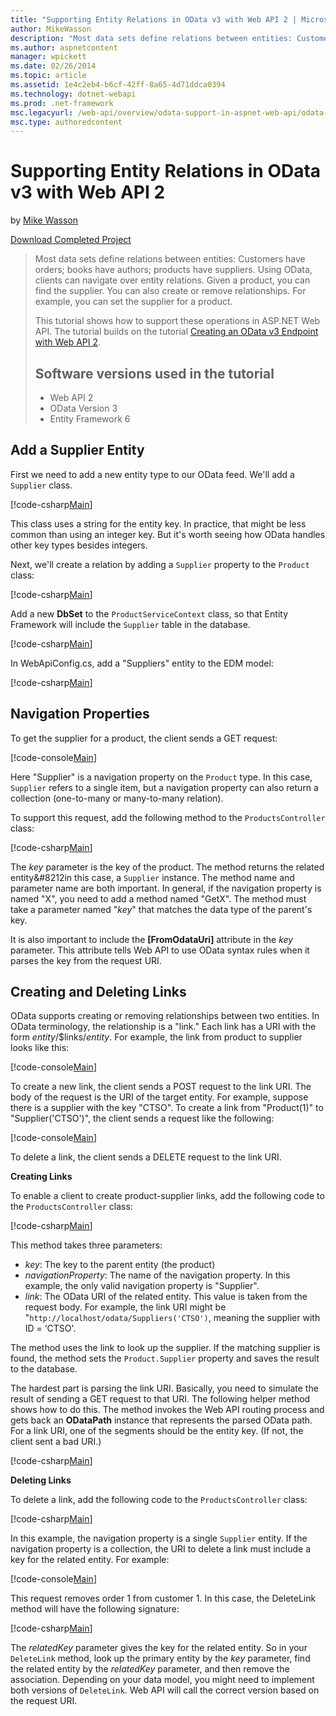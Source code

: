 ```yaml
---
title: "Supporting Entity Relations in OData v3 with Web API 2 | Microsoft Docs"
author: MikeWasson
description: "Most data sets define relations between entities: Customers have orders; books have authors; products have suppliers. Using OData, clients can navigate over..."
ms.author: aspnetcontent
manager: wpickett
ms.date: 02/26/2014
ms.topic: article
ms.assetid: 1e4c2eb4-b6cf-42ff-8a65-4d71ddca0394
ms.technology: dotnet-webapi
ms.prod: .net-framework
msc.legacyurl: /web-api/overview/odata-support-in-aspnet-web-api/odata-v3/working-with-entity-relations
msc.type: authoredcontent
---
```

Supporting Entity Relations in OData v3 with Web API 2
====================
by [Mike Wasson](https://github.com/MikeWasson)

[Download Completed Project](http://code.msdn.microsoft.com/ASPNET-Web-API-OData-cecdb524)

> Most data sets define relations between entities: Customers have orders; books have authors; products have suppliers. Using OData, clients can navigate over entity relations. Given a product, you can find the supplier. You can also create or remove relationships. For example, you can set the supplier for a product.
> 
> This tutorial shows how to support these operations in ASP.NET Web API. The tutorial builds on the tutorial [Creating an OData v3 Endpoint with Web API 2](creating-an-odata-endpoint.md).
> 
> ## Software versions used in the tutorial
> 
> 
> - Web API 2
> - OData Version 3
> - Entity Framework 6


## Add a Supplier Entity

First we need to add a new entity type to our OData feed. We'll add a `Supplier` class.

[!code-csharp[Main](working-with-entity-relations/samples/sample1.cs)]

This class uses a string for the entity key. In practice, that might be less common than using an integer key. But it's worth seeing how OData handles other key types besides integers.

Next, we'll create a relation by adding a `Supplier` property to the `Product` class:

[!code-csharp[Main](working-with-entity-relations/samples/sample2.cs)]

Add a new **DbSet** to the `ProductServiceContext` class, so that Entity Framework will include the `Supplier` table in the database.

[!code-csharp[Main](working-with-entity-relations/samples/sample3.cs?highlight=9)]

In WebApiConfig.cs, add a "Suppliers" entity to the EDM model:

[!code-csharp[Main](working-with-entity-relations/samples/sample4.cs?highlight=4)]

## Navigation Properties

To get the supplier for a product, the client sends a GET request:

[!code-console[Main](working-with-entity-relations/samples/sample5.cmd)]

Here "Supplier" is a navigation property on the `Product` type. In this case, `Supplier` refers to a single item, but a navigation property can also return a collection (one-to-many or many-to-many relation).

To support this request, add the following method to the `ProductsController` class:

[!code-csharp[Main](working-with-entity-relations/samples/sample6.cs)]

The *key* parameter is the key of the product. The method returns the related entity&#8212in this case, a `Supplier` instance. The method name and parameter name are both important. In general, if the navigation property is named "X", you need to add a method named "GetX". The method must take a parameter named "*key*" that matches the data type of the parent's key.

It is also important to include the **[FromOdataUri]** attribute in the *key* parameter. This attribute tells Web API to use OData syntax rules when it parses the key from the request URI.

## Creating and Deleting Links

OData supports creating or removing relationships between two entities. In OData terminology, the relationship is a "link." Each link has a URI with the form *entity*/$links/*entity*. For example, the link from product to supplier looks like this:

[!code-console[Main](working-with-entity-relations/samples/sample7.cmd)]

To create a new link, the client sends a POST request to the link URI. The body of the request is the URI of the target entity. For example, suppose there is a supplier with the key "CTSO". To create a link from "Product(1)" to "Supplier('CTSO')", the client sends a request like the following:

[!code-console[Main](working-with-entity-relations/samples/sample8.cmd)]

To delete a link, the client sends a DELETE request to the link URI.

**Creating Links**

To enable a client to create product-supplier links, add the following code to the `ProductsController` class:

[!code-csharp[Main](working-with-entity-relations/samples/sample9.cs)]

This method takes three parameters:

- *key*: The key to the parent entity (the product)
- *navigationProperty*: The name of the navigation property. In this example, the only valid navigation property is "Supplier".
- *link*: The OData URI of the related entity. This value is taken from the request body. For example, the link URI might be "`http://localhost/odata/Suppliers('CTSO')`, meaning the supplier with ID = ‘CTSO'.

The method uses the link to look up the supplier. If the matching supplier is found, the method sets the `Product.Supplier` property and saves the result to the database.

The hardest part is parsing the link URI. Basically, you need to simulate the result of sending a GET request to that URI. The following helper method shows how to do this. The method invokes the Web API routing process and gets back an **ODataPath** instance that represents the parsed OData path. For a link URI, one of the segments should be the entity key. (If not, the client sent a bad URI.)

[!code-csharp[Main](working-with-entity-relations/samples/sample10.cs)]

**Deleting Links**

To delete a link, add the following code to the `ProductsController` class:

[!code-csharp[Main](working-with-entity-relations/samples/sample11.cs)]

In this example, the navigation property is a single `Supplier` entity. If the navigation property is a collection, the URI to delete a link must include a key for the related entity. For example:

[!code-console[Main](working-with-entity-relations/samples/sample12.cmd)]

This request removes order 1 from customer 1. In this case, the DeleteLink method will have the following signature:

[!code-csharp[Main](working-with-entity-relations/samples/sample13.cs)]

The *relatedKey* parameter gives the key for the related entity. So in your `DeleteLink` method, look up the primary entity by the *key* parameter, find the related entity by the *relatedKey* parameter, and then remove the association. Depending on your data model, you might need to implement both versions of `DeleteLink`. Web API will call the correct version based on the request URI.